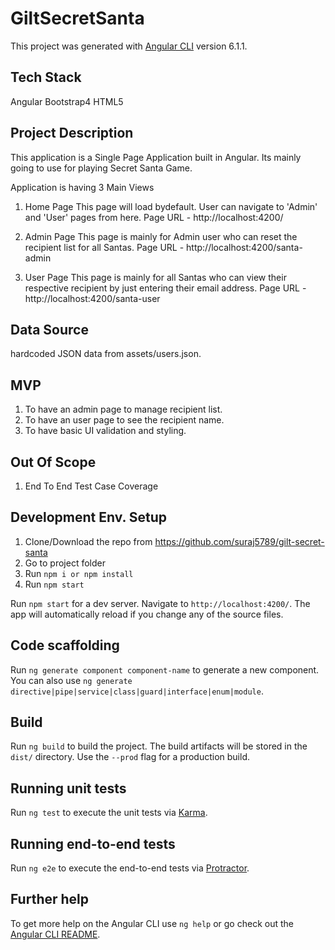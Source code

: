 # GiltSecretSanta

This project was generated with [Angular CLI](https://github.com/angular/angular-cli) version 6.1.1.

## Tech Stack
Angular
Bootstrap4
HTML5

## Project Description
This application is a Single Page Application built in Angular. Its mainly going to use for playing Secret Santa Game.

Application is having 3 Main Views
1. Home Page 
This page will load bydefault. User can navigate to 'Admin' and 'User' pages from here.
Page URL - http://localhost:4200/

2. Admin Page
This page is mainly for Admin user who can reset the recipient list for all Santas.
Page URL - http://localhost:4200/santa-admin

3. User Page
This page is mainly for all Santas who can view their respective recipient by just entering their email address.
Page URL - http://localhost:4200/santa-user

## Data Source
hardcoded JSON data from assets/users.json.

## MVP
1. To have an admin page to manage recipient list.
2. To have an user page to see the recipient name.
3. To have basic UI validation and styling.

## Out Of Scope
1. End To End Test Case Coverage

## Development Env. Setup
1. Clone/Download the repo from https://github.com/suraj5789/gilt-secret-santa
2. Go to project folder
3. Run  `npm i or npm install`
4. Run  `npm start`


Run `npm start` for a dev server. Navigate to `http://localhost:4200/`. The app will automatically reload if you change any of the source files.

## Code scaffolding

Run `ng generate component component-name` to generate a new component. You can also use `ng generate directive|pipe|service|class|guard|interface|enum|module`.

## Build

Run `ng build` to build the project. The build artifacts will be stored in the `dist/` directory. Use the `--prod` flag for a production build.

## Running unit tests

Run `ng test` to execute the unit tests via [Karma](https://karma-runner.github.io).

## Running end-to-end tests

Run `ng e2e` to execute the end-to-end tests via [Protractor](http://www.protractortest.org/).

## Further help

To get more help on the Angular CLI use `ng help` or go check out the [Angular CLI README](https://github.com/angular/angular-cli/blob/master/README.md).
